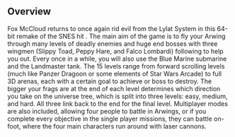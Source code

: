 ## Overview

Fox McCloud returns to once again rid evil from the Lylat System in this 64-bit remake of the SNES hit . The main aim of the game is to fly your Arwing through many levels of deadly enemies and huge end bosses with three wingmen (Slippy Toad, Peppy Hare, and Falco Lombardi) following to help you out. Every once in a while, you will also use the Blue Marine submarine and the Landmaster tank. The 15 levels range from forward scrolling levels (much like Panzer Dragoon or some elements of Star Wars Arcade) to full 3D arenas, each with a certain goal to achieve or boss to destroy. The bigger your frags are at the end of each level determines which direction you take on the universe tree, which is split into three levels: easy, medium, and hard. All three link back to the end for the final level. Multiplayer modes are also included, allowing four people to battle in Arwings, or if you complete every objective in the single player missions, they can battle on-foot, where the four main characters run around with laser cannons.